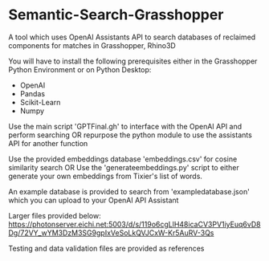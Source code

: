 # Semantic-Search-Grasshopper
A tool which uses OpenAI Assistants API to search databases of reclaimed components for matches in Grasshopper, Rhino3D

You will have to install the following prerequisites either in the Grasshopper Python Environment or on Python Desktop:
- OpenAI
- Pandas
- Scikit-Learn
- Numpy

Use the main script 'GPTFinal.gh' to interface with the OpenAI API and perform searching OR repurpose the python module to use the assistants API for another function

Use the provided embeddings database 'embeddings.csv' for cosine similarity search 
OR
Use the 'generateembeddings.py' script to either generate your own embeddings from Tixier's list of words.

An example database is provided to search from 'exampledatabase.json' which you can upload to your OpenAI API Assistant

Larger files provided below:
https://photonserver.eichi.net:5003/d/s/119o6cgLlH48icaCV3PV1iyEuq6vD8Dg/72VY_wYM3DzM3SG9gpIxVeSoLkQVJCxW-Kr5AuRV-3Qs

Testing and data validation files are provided as references
